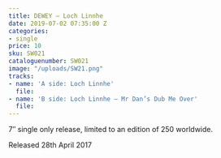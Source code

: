 ```yaml
---
title: DEWEY – Loch Linnhe
date: 2019-07-02 07:35:00 Z
categories:
- single
price: 10
sku: SW021
cataloguenumber: SW021
image: "/uploads/SW21.png"
tracks:
- name: 'A side: Loch Linnhe'
  file: 
- name: 'B side: Loch Linnhe – Mr Dan’s Dub Me Over'
  file: 
---
```


7″ single only release, limited to an edition of 250 worldwide.

Released 28th April 2017